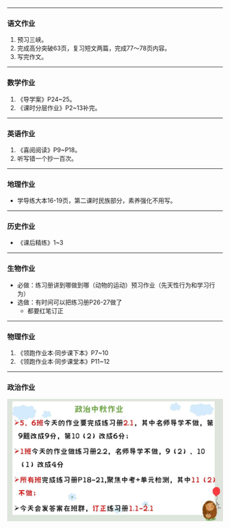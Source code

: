 -----
### 语文作业 ###
1. 预习三峡。
2. 完成高分突破63页，复习短文两篇，完成77～78页内容。
3. 写完作文。

-----
### 数学作业 ###
1. 《导学案》P24~25。
2. 《课时分层作业》P2~13补完。

-----
### 英语作业 ###
1. 《喜阅阅读》P9~P18。
2. 听写错一个抄一百次。

-----
### 地理作业 ###
* 学导练大本16-19页，第二课时民族部分，素养强化不用写。

-----
### 历史作业 ###
* 《课后精练》1~3

-----
### 生物作业 ###
* 必做：练习册讲到哪做到哪（动物的运动）预习作业（先天性行为和学习行为）
* 选做：有时间可以把练习册P26-27做了
	* 都要红笔订正

-----
### 物理作业 ###
1. 《领跑作业本·同步课下本》P7~10
2. 《领跑作业本·同步课堂本》P11~12

-----
### 政治作业 ###
<a href="../hw/_images/p1.jpg" target="_blank"><img src="../hw/_images/p1.jpg" alt="政治作业"></a>

